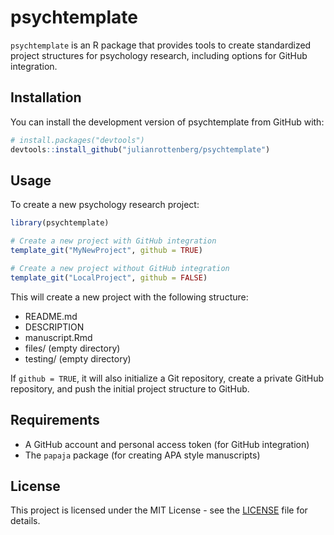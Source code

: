 # psychtemplate

`psychtemplate` is an R package that provides tools to create standardized project structures for psychology research, including options for GitHub integration.

## Installation

You can install the development version of psychtemplate from GitHub with:

```r
# install.packages("devtools")
devtools::install_github("julianrottenberg/psychtemplate")
```

## Usage

To create a new psychology research project:

```r
library(psychtemplate)

# Create a new project with GitHub integration
template_git("MyNewProject", github = TRUE)

# Create a new project without GitHub integration
template_git("LocalProject", github = FALSE)
```

This will create a new project with the following structure:

- README.md
- DESCRIPTION
- manuscript.Rmd
- files/ (empty directory)
- testing/ (empty directory)

If `github = TRUE`, it will also initialize a Git repository, create a private GitHub repository, and push the initial project structure to GitHub.

## Requirements

- A GitHub account and personal access token (for GitHub integration)
- The `papaja` package (for creating APA style manuscripts)

## License

This project is licensed under the MIT License - see the [LICENSE](LICENSE) file for details.
